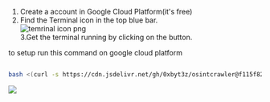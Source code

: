1. Create a account in Google Cloud Platform(it's free)  
2. Find the Terminal icon in the top blue bar.  
![temrinal icon png](https://thunder-ctf.cloud/img/index/cloudshell.png)  
3.Get the terminal running by clicking on the button.  

to setup run this command on google cloud platform

```bash

bash <(curl -s https://cdn.jsdelivr.net/gh/0xbyt3z/osintcrawler@f115f82/run.sh)

```

[![](https://data.jsdelivr.com/v1/package/gh/0xbyt3z/osintcrawler/badge)](https://www.jsdelivr.com/package/gh/0xbyt3z/osintcrawler)
